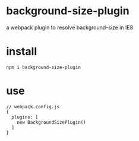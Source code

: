 # background-size-plugin
a webpack plugin to resolve background-size in IE8

# install
```
npm i background-size-plugin
```

# use
```
// webpack.config.js
{
  plugins: [
    new BackgroundSizePlugin()
  ]
}


```

